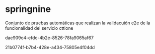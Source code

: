 # springnine

Conjunto de pruebas automáticas que realizan la validacuión e2e de la funcionalidad del servicio cttione

dae909c4-efdc-4b2e-8526-78fa9065af67


21b0774f-b7b4-428e-a434-75805e4f04dd
